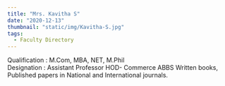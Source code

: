```yaml
---
title: "Mrs. Kavitha S"
date: "2020-12-13"
thumbnail: "static/img/Kavitha-S.jpg"
tags:
  - Faculty Directory
---
```


Qualification : M.Com, MBA, NET, M.Phil  
Designation : Assistant Professor
HOD- Commerce ABBS Written books, Published papers in National and International journals.
